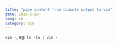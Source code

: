 ```yaml
---
title: "pipe content from console output to vim"
date: 2016-5-20
lang: en
category: Vim
---
```


`vim -`, eg: `ls -la | vim -`
